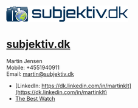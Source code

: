 ![](https://github.com/subjektivdk/subjektivdk.github.io/blob/master/subjektiv_logo_320w.png)
# [subjektiv.dk](https://subjektivdk.github.io/)

Martin Jensen  
Mobile: +4551940911  
Email: martin@subjektiv.dk  
- [LinkedIn: https://dk.linkedin.com/in/martinklt](https://dk.linkedin.com/in/martinklt)
- [The Best Watch](https://subjektivdk.github.io/2019-04-05-The_Best_Watch_-_One_year_In.html)
